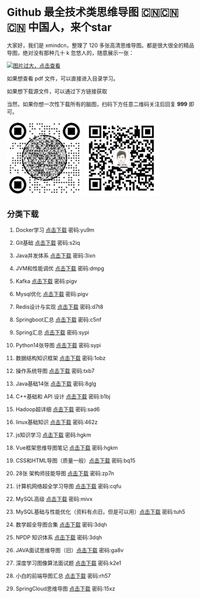 # Github 最全技术类思维导图 🇨🇳🇨🇳🇨🇳 中国人，来个star

大家好，我们是 xmindcn，整理了 120 多张高清思维导图。都是很大很全的精品导图，绝对没有那种几十 k 忽悠人的，随意展示一张：

[![图片过大，点击查看](https://www.geekxh.com/demo-1.png)](https://www.geekxh.com/demo-1.png)

如果想查看 pdf 文件，可以直接进入目录学习。

如果想下载源文件，可以通过下方链接获取

当然，如果你想一次性下载所有的脑图，扫码下方任意二维码关注后回复 **999** 即可。

<img src="img/code.png" alt="小浩算法" height="200" width="200"/> <img src="img/polarisxu-qrcode-m.jpg" alt="polarisxu" height="200" width="200"/>

## 分类下载

1. Docker学习 [点击下载](https://pan.baidu.com/s/157SurspsgNXUKNF0kCQKOg)  密码:yu9m

2. Git基础 [点击下载](https://pan.baidu.com/s/1-LNv0GvFGFOiuRaO6kB5VA)  密码:s2iq

3. Java并发体系 [点击下载](https://pan.baidu.com/s/1loK6-Pce4dj6OcI8XKSDKw)  密码:3ixn

4. JVM和性能调优 [点击下载](https://pan.baidu.com/s/1dJFt-pRn0bh-bHTJEV4eNQ)  密码:dmpg

5. Kafka [点击下载](https://pan.baidu.com/s/1WCXeBPU5jQx8UHmD2nWZhQ)  密码:pigv

6. Mysql优化 [点击下载](https://pan.baidu.com/s/1WCXeBPU5jQx8UHmD2nWZhQ)  密码:pigv

7. Redis设计与实现 [点击下载](https://pan.baidu.com/s/1zSj6Tn5vQRyQ5W0kvH7Wbw)  密码:d7t8

8. Springboot汇总 [点击下载](https://pan.baidu.com/s/161cwUpTImZBxulwpqfzQmg)  密码:c5nf

09. Spring汇总 [点击下载](https://pan.baidu.com/s/1NrLXcU7r1g3bUEysxDL7zA)  密码:sypi

10. Python14张导图 [点击下载](https://pan.baidu.com/s/1NrLXcU7r1g3bUEysxDL7zA)  密码:sypi

11. 数据结构知识框架 [点击下载](https://pan.baidu.com/s/1yXO8PSWuZwR9fUAOFiZJxg)  密码:1obz

12. 操作系统导图 [点击下载](https://pan.baidu.com/s/1_clSc3TZgmJKs7oNG-nwSQ)  密码:txb7

13. Java基础14张 [点击下载](https://pan.baidu.com/s/1xI5H4MErSbhySyz3zbL87w)  密码:8glg

14. C++基础和 API 设计 [点击下载](https://pan.baidu.com/s/1rHsPZDAYuZFhkvVgpxLhjg)  密码:b1bj

15. Hadoop超详细 [点击下载](https://pan.baidu.com/s/1pQI3b8r2u_wC8UA8fHpnPQ)  密码:sad6

16. linux基础知识 [点击下载](https://pan.baidu.com/s/1G3THmZ-Is8ALSih4X1qVhg)  密码:462z

17. js知识学习 [点击下载](https://pan.baidu.com/s/1Z22SH4TVBF1BUHvbGP06pg)  密码:hgkm

18. Vue框架思维导图笔记 [点击下载](https://pan.baidu.com/s/1Z22SH4TVBF1BUHvbGP06pg)  密码:hgkm

19. CSS和HTML导图（质量一般）[点击下载](https://pan.baidu.com/s/1Pj3R60NHTxjKo5RvjeV2yg)  密码:bq15

20. 28张 架构师技能导图 [点击下载](https://pan.baidu.com/s/19Q4Q1XQtOGXsjsVecgzYgQ)  密码:zp7n

21. 计算机网络超全学习导图 [点击下载](https://pan.baidu.com/s/17XmSOYGv5-Vww-gzN_XqcA)  密码:cqfu

22. MySQL高级 [点击下载](https://pan.baidu.com/s/1wp8EWDf3DBR0leQwxw7T1g)  密码:mivx

23. MySQL基础与性能优化（资料有点旧，但是可以用）[点击下载](https://pan.baidu.com/s/1KAmO4l8xaQ4ui4hYsqwHhw)  密码:tuh5

24. 数学超全导图合集 [点击下载](https://pan.baidu.com/s/1oDoh-mMN8DtB5TxgZvolDg)  密码:3dqh

25. NPDP 知识体系 [点击下载](https://pan.baidu.com/s/1oDoh-mMN8DtB5TxgZvolDg)  密码:3dqh

26. JAVA面试思维导图（旧）[点击下载](https://pan.baidu.com/s/17CIL9lbPwj0QHfy8nE3Ckg)  密码:ga8v

27. 深度学习图像算法面试题 [点击下载](https://pan.baidu.com/s/1aXzcU00wTLoIJtynbvemSw)  密码:k2e1

28. 小白的前端导图汇总 [点击下载](https://pan.baidu.com/s/1NTKYFyXohTK-ZNPDQigjyA)  密码:rh57

29. SpringCloud思维导图 [点击下载](https://pan.baidu.com/s/1EQLQWTvJMUyIxct8FE7LhA)  密码:15xz

